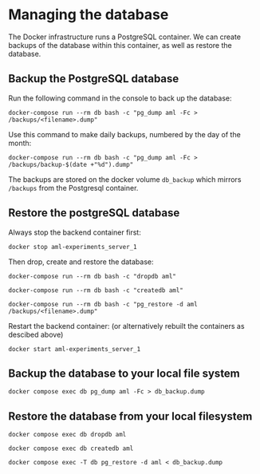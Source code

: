 # Managing the database

The Docker infrastructure runs a PostgreSQL container. We can create backups of the database within this container, as well as restore the database.

## Backup the PostgreSQL database

Run the following command in the console to back up the database:

`docker-compose run --rm db bash -c "pg_dump aml -Fc > /backups/<filename>.dump"`

Use this command to make daily backups, numbered by the day of the month:

`docker-compose run --rm db bash -c "pg_dump aml -Fc > /backups/backup-$(date +"%d").dump"`

The backups are stored on the docker volume `db_backup` which mirrors `/backups` from the Postgresql container.

## Restore the postgreSQL database

Always stop the backend container first:

`docker stop aml-experiments_server_1`

Then drop, create and restore the database:

`docker-compose run --rm db bash -c "dropdb aml"`

`docker-compose run --rm db bash -c "createdb aml"`

`docker-compose run --rm db bash -c "pg_restore -d aml /backups/<filename>.dump"`

Restart the backend container: (or alternatively rebuilt the containers as descibed above) 

`docker start aml-experiments_server_1`

## Backup the database to your local file system

`docker compose exec db pg_dump aml -Fc > db_backup.dump`

## Restore the database from your local filesystem

`docker compose exec db dropdb aml`

`docker compose exec db createdb aml`

`docker compose exec -T db pg_restore -d aml < db_backup.dump`
